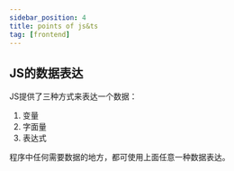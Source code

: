 ```yaml
---
sidebar_position: 4
title: points of js&ts
tag: [frontend]
---
```


## JS的数据表达

JS提供了三种方式来表达一个数据：

1. 变量
2. 字面量
3. 表达式

程序中任何需要数据的地方，都可使用上面任意一种数据表达。 